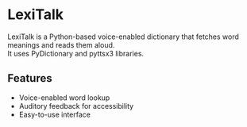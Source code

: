 # LexiTalk

LexiTalk is a Python-based voice-enabled dictionary that fetches word meanings and reads them aloud.  
It uses PyDictionary and pyttsx3 libraries.  

## Features
- Voice-enabled word lookup
- Auditory feedback for accessibility
- Easy-to-use interface

